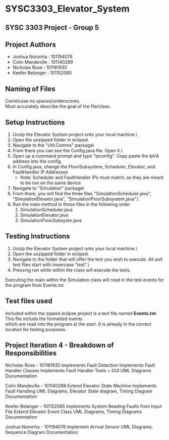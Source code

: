 # SYSC3303_Elevator_System

## SYSC 3303 Project - Group 5

## Project Authors

* Joshua Noronha : 101194076
* Colin Mandeville : 101140289
* Nicholas Rose : 101181935
* Keefer Belanger : 101152085

## Naming of Files
Camelcase no spaces/underscores.\
Must accurately describe the goal of the file/class.

## Setup Instructions
1. Unzip the Elevator System project onto your local machine.\
2. Open the unzipped folder in eclipse\
3. Navigate to the "Util.Comms" package\
4. From there you can see the Config.java file. Open it.\
5. Open up a command prompt and type "ipconfig". Copy paste the IpV4 address into the config.
6. In Config.java, change the FloorSubsystem, Scheduler, Elevator, and FaultHandler IP Addresses
    - Note: Scheduler and FaultHandler IPs must match, as they are meant to be run on the same device
7. Navigate to "Simulation" package\
8. From there, you will find the three files "SimulationScheduler.java", "SimulationElevator.java", "SimulationFloorSubsystem.java".\
9. Run the main method in those files in the following order
    1) SimulationScheduler.java
    2) SimulationElevator.java
    3) SimulationFloorSubsyste.java

## Testing Instructions
1. Unzip the Elevator System project onto your local machine.\
2. Open the unzipped folder in eclipse\
3. Navigate to the folder that will offer the test you wish to execute. All unit test files start with lowercase "test".\
4. Pressing run while within the class will execute the tests.

Executing the main within the Simulation class will read in the test events for the program from Events.txt

## Test files used
Included within the zipped eclipse project is a text file named <b>Events.txt</b>. This file includs the formatted events\
which are read into the program at the start. It is already in the correct location for testing purposes.

## Project Iteration 4 - Breakdown of Responsibilities

Nicholas Rose - 101181935
Implements Fault Detection
Implements Fault Handler Classes
Implements Fault Handler Tests + GUI
UML Diagrams
Documentation

Colin Mandeville - 101140289
Extend Elevator State Machine
Implements Fault Handling
UML Diagrams, Elevator State diagram, Timing Diagram
Documentation

Keefer Belanger - 101152085
Implements System Reading Faults from Input File
Extend Elevator Event Class
UML Diagrams, Timing Diagrams
Documentation

Joshua Noronha - 101194076
Implement Arrival Sensor
UML Diagrams, Sequence Diagram
Documentation
